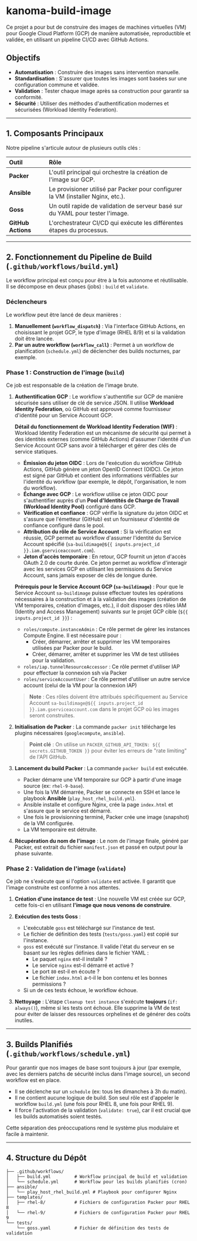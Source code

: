 # kanoma-build-image

Ce projet a pour but de construire des images de machines virtuelles (VM) pour Google Cloud Platform (GCP) de manière automatisée, reproductible et validée, en utilisant un pipeline CI/CD avec GitHub Actions.

## Objectifs

- **Automatisation** : Construire des images sans intervention manuelle.
- **Standardisation** : S'assurer que toutes les images sont basées sur une configuration commune et validée.
- **Validation** : Tester chaque image après sa construction pour garantir sa conformité.
- **Sécurité** : Utiliser des méthodes d'authentification modernes et sécurisées (Workload Identity Federation).

---

## 1. Composants Principaux

Notre pipeline s'articule autour de plusieurs outils clés :

| Outil | Rôle |
| :--- | :--- |
| **Packer** | L'outil principal qui orchestre la création de l'image sur GCP. |
| **Ansible** | Le provisioner utilisé par Packer pour configurer la VM (installer Nginx, etc.). |
| **Goss** | Un outil rapide de validation de serveur basé sur du YAML pour tester l'image. |
| **GitHub Actions** | L'orchestrateur CI/CD qui exécute les différentes étapes du processus. |

---

## 2. Fonctionnement du Pipeline de Build (`.github/workflows/build.yml`)

Le workflow principal est conçu pour être à la fois autonome et réutilisable. Il se décompose en deux phases (jobs) : `build` et `validate`.

### Déclencheurs

Le workflow peut être lancé de deux manières :
1.  **Manuellement (`workflow_dispatch`)** : Via l'interface GitHub Actions, en choisissant le projet GCP, le type d'image (RHEL 8/9) et si la validation doit être lancée.
2.  **Par un autre workflow (`workflow_call`)** : Permet à un workflow de planification (`schedule.yml`) de déclencher des builds nocturnes, par exemple.

### Phase 1 : Construction de l'image (`build`)

Ce job est responsable de la création de l'image brute.

1.  **Authentification GCP** : Le workflow s'authentifie sur GCP de manière sécurisée sans utiliser de clé de service JSON. Il utilise **Workload Identity Federation**, où GitHub est approuvé comme fournisseur d'identité pour un Service Account GCP.
    
    **Détail du fonctionnement de Workload Identity Federation (WIF)** :
    Workload Identity Federation est un mécanisme de sécurité qui permet à des identités externes (comme GitHub Actions) d'assumer l'identité d'un Service Account GCP sans avoir à télécharger et gérer des clés de service statiques.
    -   **Émission du jeton OIDC** : Lors de l'exécution du workflow GitHub Actions, GitHub génère un jeton OpenID Connect (OIDC). Ce jeton est signé par GitHub et contient des informations vérifiables sur l'identité du workflow (par exemple, le dépôt, l'organisation, le nom du workflow).
    -   **Échange avec GCP** : Le workflow utilise ce jeton OIDC pour s'authentifier auprès d'un **Pool d'Identités de Charge de Travail (Workload Identity Pool)** configuré dans GCP.
    -   **Vérification et confiance** : GCP vérifie la signature du jeton OIDC et s'assure que l'émetteur (GitHub) est un fournisseur d'identité de confiance configuré dans le pool.
    -   **Attribution du rôle de Service Account** : Si la vérification est réussie, GCP permet au workflow d'assumer l'identité du Service Account spécifié (`sa-buildimage@${{ inputs.project_id }}.iam.gserviceaccount.com`).
    -   **Jeton d'accès temporaire** : En retour, GCP fournit un jeton d'accès OAuth 2.0 de courte durée. Ce jeton permet au workflow d'interagir avec les services GCP en utilisant les permissions du Service Account, sans jamais exposer de clés de longue durée.
    
    **Prérequis pour le Service Account GCP (`sa-buildimage`)** :
    Pour que le Service Account `sa-buildimage` puisse effectuer toutes les opérations nécessaires à la construction et à la validation des images (création de VM temporaires, création d'images, etc.), il doit disposer des rôles IAM (Identity and Access Management) suivants sur le projet GCP cible (`${{ inputs.project_id }}`) :
    -   `roles/compute.instanceAdmin` : Ce rôle permet de gérer les instances Compute Engine. Il est nécessaire pour :
        -   Créer, démarrer, arrêter et supprimer les VM temporaires utilisées par Packer pour le build.
        -   Créer, démarrer, arrêter et supprimer les VM de test utilisées pour la validation.
    -   `roles/iap.tunnelResourceAccessor` : Ce rôle permet d'utiliser IAP pour effectuer la connexion ssh via Packer
    -   `roles/serviceAccountUser`         : Ce rôle permet d'utiliser un autre service account (celui de la VM pour la connexion IAP)
    
    > **Note** : Ces rôles doivent être attribués spécifiquement au Service Account `sa-buildimage@${{ inputs.project_id }}.iam.gserviceaccount.com` dans le projet GCP où les images seront construites.
    
2.  **Initialisation de Packer** : La commande `packer init` télécharge les plugins nécessaires (`googlecompute`, `ansible`).
    > **Point clé** : On utilise un `PACKER_GITHUB_API_TOKEN: ${{ secrets.GITHUB_TOKEN }}` pour éviter les erreurs de "rate limiting" de l'API GitHub.

3.  **Lancement du build Packer** : La commande `packer build` est exécutée.
    - Packer démarre une VM temporaire sur GCP à partir d'une image source (ex: `rhel-9-base`).
    - Une fois la VM démarrée, Packer se connecte en SSH et lance le playbook **Ansible** (`play_host_rhel_build.yml`).
    - Ansible installe et configure Nginx, crée la page `index.html` et s'assure que le service est démarré.
    - Une fois le provisionning terminé, Packer crée une image (snapshot) de la VM configurée.
    - La VM temporaire est détruite.

4.  **Récupération du nom de l'image** : Le nom de l'image finale, généré par Packer, est extrait du fichier `manifest.json` et passé en output pour la phase suivante.

### Phase 2 : Validation de l'image (`validate`)

Ce job ne s'exécute que si l'option `validate` est activée. Il garantit que l'image construite est conforme à nos attentes.

1.  **Création d'une instance de test** : Une nouvelle VM est créée sur GCP, cette fois-ci en utilisant **l'image que nous venons de construire**.

2.  **Exécution des tests Goss** :
    - L'exécutable `goss` est téléchargé sur l'instance de test.
    - Le fichier de définition des tests (`tests/goss.yaml`) est copié sur l'instance.
    - `goss` est exécuté sur l'instance. Il valide l'état du serveur en se basant sur les règles définies dans le fichier YAML :
        - Le paquet `nginx` est-il installé ?
        - Le service `nginx` est-il démarré et activé ?
        - Le port `80` est-il en écoute ?
        - Le fichier `index.html` a-t-il le bon contenu et les bonnes permissions ?
    - Si un de ces tests échoue, le workflow échoue.

3.  **Nettoyage** : L'étape `Cleanup test instance` s'exécute **toujours** (`if: always()`), même si les tests ont échoué. Elle supprime la VM de test pour éviter de laisser des ressources orphelines et de générer des coûts inutiles.

---

## 3. Builds Planifiés (`.github/workflows/schedule.yml`)

Pour garantir que nos images de base sont toujours à jour (par exemple, avec les derniers patchs de sécurité inclus dans l'image source), un second workflow est en place.

- Il se déclenche sur un `schedule` (ex: tous les dimanches à 3h du matin).
- Il ne contient aucune logique de build. Son seul rôle est d'appeler le workflow `build.yml` (une fois pour RHEL 8, une fois pour RHEL 9).
- Il force l'activation de la validation (`validate: true`), car il est crucial que les builds automatisés soient testés.

Cette séparation des préoccupations rend le système plus modulaire et facile à maintenir.

---

## 4. Structure du Dépôt

```
├── .github/workflows/
│   ├── build.yml         # Workflow principal de build et validation
│   └── schedule.yml      # Workflow pour les builds planifiés (cron)
├── ansible/
│   └── play_host_rhel_build.yml # Playbook pour configurer Nginx
├── templates/
│   ├── rhel-8/           # Fichiers de configuration Packer pour RHEL 8
│   └── rhel-9/           # Fichiers de configuration Packer pour RHEL 9
└── tests/
    └── goss.yaml         # Fichier de définition des tests de validation
```
